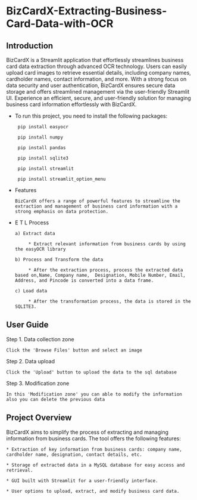 # BizCardX-Extracting-Business-Card-Data-with-OCR
## Introduction

BizCardX is a Streamlit application that effortlessly streamlines business card data extraction through advanced OCR technology. Users can easily upload card images to retrieve essential details, including company names, cardholder names, contact information, and more. With a strong focus on data security and user authentication, BizCardX ensures secure data storage and offers streamlined management via the user-friendly Streamlit UI. Experience an efficient, secure, and user-friendly solution for managing business card information effortlessly with BizCardX.

* To run this project, you need to install the following packages:
  
       pip install easyocr 
          
       pip install numpy
          
       pip install pandas
          
       pip install sqlite3
          
       pip install streamlit
    
       pip install streamlit_option_menu

* Features

      BizCardX offers a range of powerful features to streamline the extraction and management of business card information with a strong emphasis on data protection.

* E T L Process
  
      a) Extract data
        
           * Extract relevant information from business cards by using the easyOCR library
             
      b) Process and Transform the data
        
           * After the extraction process, process the extracted data based on,Name, Company name,  Designation, Mobile Number, Email, Address, and Pincode is converted into a data frame.
             
      c) Load data
        
           * After the transformation process, the data is stored in the SQLITE3.

## User Guide

Step 1. Data collection zone

    Click the 'Browse Files' button and select an image
  
Step 2. Data upload

    Click the 'Upload' button to upload the data to the sql database
   
Step 3. Modification zone

    In this 'Modification zone' you can able to modify the information also you can delete the previous data
    
## Project Overview
BizCardX aims to simplify the process of extracting and managing information from business cards. The tool offers the following features:

    * Extraction of key information from business cards: company name, cardholder name, designation, contact details, etc.
    
    * Storage of extracted data in a MySQL database for easy access and retrieval.
    
    * GUI built with Streamlit for a user-friendly interface.
    
    * User options to upload, extract, and modify business card data.

  
